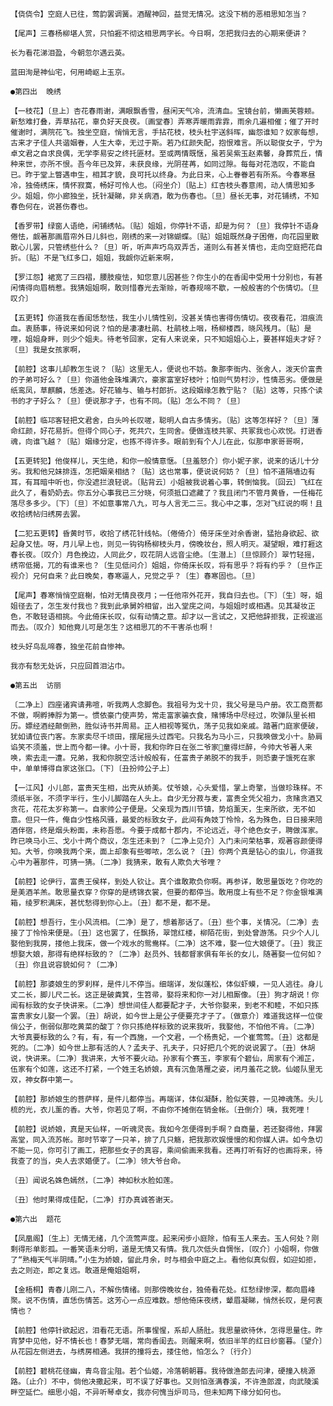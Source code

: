 <!-- { "loadSidebar": true } -->
    【侥侥令】空庭人已往，莺韵罢调簧。酒醒神回，益觉无情况。这没下梢的恶相思知怎当？

    【尾声】三春杨柳堪人赏，只怕捱不彻这相思两字长。今日啊，怎把我归去的心期来便讲？

    长为看花涕泪盈，今朝忽尔遇云英。

    蓝田洵是神仙宅，何用崎岖上玉京。

    ●第四出  晚绣

    【一枝花】〔旦上〕杏花春雨谢，满眼飘香雪，昼闲天气冷，流清血。宝镜台前，懒画芙蓉颊。新愁难打叠，弄草拈花，辜负好天良夜。〔画堂春〕弄寒弄暖雨霏霏，雨余几遍相催；催了开时催谢时，满院花飞。独坐空庭，悄悄无言，手拈花枝，枝头杜宇送斜晖，幽怨谁知？奴家每想，古来才子佳人共谐姻眷，人生大幸，无过于斯。若乃红颜失配，抱恨难言。所以聪俊女子，宁为卓文君之自求良偶，无学李易安之终托匪材。至或两情既惬，虽若吴紫玉赵素馨，身葬荒丘，情种来世，亦所不恨。吾今年已及笄，未获良缘，光阴荏苒，如同过隙。每每对花浩叹，不能自已。昨于堂上瞥遇申生，相其才貌，良可托以终身。为此日来，心上眷眷若有所系。今春寒昼冷，独倚绣床，情怀寂寞，畅好可怜人也。〔闷坐介〕〔贴上〕红杏枝头春意闹，动人情思知多少。姐姐，你小廊独坐，抚针凝睇，非关病酒，敢为伤春也。〔旦〕昼长无事，对花铺绣，不知春色何在，说甚伤春也。

    【香罗带】绿窗人语绝，闲铺绣帖。〔贴〕姐姐，你停针不语，却是为何？〔旦〕我停针不语身倦怯，觑著那画眉帘外日儿斜也，刚绣的来一对锦蝴蝶。〔贴〕姐姐既然身子困倦，向花园里散散心儿罢，只管绣些什么？〔旦〕听，听声声巧鸟双弄舌，道则么有甚关情也，走向空庭把花自折。〔贴〕不是飞红多口，姐姐，我觑你近新来啊，

    【罗江怨】裙宽了三四褶，腰肢瘦怯，知您意儿因甚些？你生小的在香闺中受用十分别也，有甚闲情得向眉梢惹。我猜姐姐啊，敢则惜春光去渐赊，听春规啼不歇，一般般害的个伤情切。〔旦叹介〕

    【五更转】你道我在香闺恁愁怯，我生小儿情性别，没甚关情也害得伤情切。夜夜看花，泪痕流血。衷肠事，待说来如何说？怕的是凄凄杜鹃、杜鹃枝上咽，杨柳楼西，晓风残月。〔贴〕是哩，姐姐身畔，则少个姐夫。待老爷回家，定有人来说亲，只不知姐姐心上，要甚样姐夫才好？〔旦〕我是女孩家啊，

    【前腔】这事儿却教怎生说？〔贴〕这里无人，便说也不妨。象那李衙内、张舍人，泼天价富贵的子弟可好么？〔旦〕你道他金珠堆满穴，豪家富室好枝叶；怕则气势村沙，性情恶劣。便做是纸鸾凤，草麒麟，恁差迭。好花输与、输与村郎折。这段姻缘怎教宁贴？〔贴〕这等，只拣个读书的才子好么？〔旦〕便说那才子，也有不同。〔贴〕怎么不同？〔旦〕

    【前腔】临邛客轻把文君舍，白头吟长叹嗟，聪明人自古多情劣。〔贴〕这等怎样好？〔旦〕薄命红颜，好花易折。但得个同心子，死共穴，生同舍。便做连枝共冢、共冢我也心欢悦。打迸香魂，向谁飞越？〔贴〕姻缘分定，也拣不得许多。眼前到有个人儿在此，似那申家哥哥啊，

    【五更转犯】他俊样儿，天生绝，和你一般情意惬。〔旦羞怒介〕你小妮子家，说来的话儿十分劣。我和他兄妹排连，怎把姻亲相结？〔贴〕这也常事，便说说何妨？〔旦〕怕不道隔墙边有耳，有耳暗中听也，你没遮拦浪轻说。〔贴背云〕小姐被我说着心事，转倒恼我。〔回云〕飞红在此久了，看奶奶去。你五分心事我已三分晓，何须抵口遮藏了？我且闭门不管月黄昏，一任梅花落尽多多少。〔下〕〔旦〕不如意事常八九，可与人言无二三。我心中之事，怎对飞红说的啊！且收拾绣帖归绣房去罢。

    【二犯五更转】昏黄时节，收拾了绣花针线帖。〔倦倚介〕倚牙床坐对余香谢，猛抬身欲起、欲起身又怯。呀，月儿早上也，则见一钩钩杨柳枝头月，傍晚妆台，照人明灭。凝望眼，难打捱这春长夜。〔叹介〕月色挽边，人同此夕，叹花阴人远音尘绝。〔生潜上〕〔旦惊顾介〕翠竹轻摇，绣帘低揭，兀的有谁来也？〔生见低问介〕姐姐，你倚床长叹，将有思乎？将有约乎？〔旦作正视介〕兄何自来？此日晚矣，春寒逼人，兄觉之乎？〔生〕春寒固也。〔旦〕

    【尾声】春寒悄悄空庭榭，怕对无情良夜月；一任他帘外花开，我自归去也。〔下〕〔生〕呀，姐姐径去了，怎生发付我也？我到此承舅妗相留，出入堂庑之间，与姐姐时或相遇。见其凝妆正色，不敢轻语相挑。今此倚床长叹，似有动情之意。却才以一言试之，又把他辞拒我，正视逡巡而去。〔叹介〕知他竟儿可是怎生？这相思兀的不干害杀也啊！

    枝头好鸟乱啼春，独坐花前自惨神。

    我亦有愁无处诉，只应回首泪沾巾。

    ●第五出  访丽

    〔二净上〕四座诸宾请弗喧，听我两人念脚色。我祖号为戈十贝，我父号是马户册。农工商贾都不做，啊孵捧脬为第一。惯依豪门使声势，常走富家骗衣食，赌博场中尽经过，吹弹队里长相历。嫖经酒经颠倒熟，胜似诗书并周易。正人相视等冤仇，荡子见我如亲戚。踏著门庭家便破，犹如请位丧门客。东家卖尽千顷田，摆尾摇头过西宅。只我名为马小三，只我唤做戈小十。胁肩谄笑不须羞，世上而今都一律。小十哥，我和你昨日在张二爷家童得烂醉，今帅大爷著人来唤，索去走一遭。兄弟，我和你脱空活计般般有，任富贵子弟脱不的我手，则恐妻子饿死在家中，单单博得自家这张口。〔下〕〔丑扮帅公子上〕

    【一江风】小儿郎，富贵天生相，出壳从娇美。仗爷娘，心头爱惜，掌上奇擎，当做珍珠样。不须纸半张，不须字半行，生小儿脚踏在人头上。自少无分菽与麦，富贵全凭父祖力，贪赌贪酒又贪花，花花太岁称第一。自家帅公子便是。父亲现为西川节镇，势焰薰天，生来所欲，无不如意。但只一件，俺自少性格风骚，最爱的标致女子，此间有角妓丁怜怜，名为殊色，日日接来陪酒伴宿，终是烟头粉面，未称吾愿。今要于成都十郡内，不论远近，寻个绝色女子，聘做浑家。昨已唤马小三、戈小十两个商议，怎生还未到？〔二净上见介〕入门未问荣枯事，观著容颜便得知。大爷，你唤我两个来，面上却象有些唧哝，怎么说？〔丑〕你两个真是钻心的虫儿，你道我心中为著那件，可猜一猜。〔二净〕我猜来，敢有人欺负大爷哩？

    【前腔】论伊行，富贵王侯样，到处人钦让。真个谁敢欺负你啊。再参详，敢思量饭吃？你吃的是美酒羊羔。敢思量衣穿？你穿的是绣锦衣裳，但要的都停当。敢用度上有些不足？你金银堆满箱，绫罗积满床，甚忧愁得到你心上。〔丑〕都不是，都不是。

    【前腔】想吾行，生小风流相。〔二净〕是了，想着那话了。〔丑〕些个事，关情况。〔二净〕去接了丁怜怜来便是。〔丑〕这也罢了，任飘扬，翠馆红楼，柳陌花街，到处曾游荡。只少个人儿娶他到我房，搂他上我床，做一个戏水的鸳鸯样。〔二净〕这不难，娶一位大娘便了。〔丑〕我正想娶大娘，那得有绝样标致的？〔二净〕赵员外、钱都督家俱有年长的女儿，随著娶一位何如？〔丑〕你且说容貌如何？〔二净〕

    【前腔】那婆娘生的罗刹样，是件儿不停当。细端详，发似蓬松，体似虾蟆，一见人逃往。身儿丈二长，脚儿尺二长。这正是破粪箕，生笤帚，娶将来和你一对儿相厮像。〔丑〕狗才胡说！你闻有标致的女子快讲来。〔二净〕想世间佳人都要配才子，大爷你娶来，到老不和睦，不如只拣富贵家女儿娶一个罢。〔丑〕胡说，如今世上是公子便要充才子了。〔做意介〕难道我这样一位俊俏公子，倒弱似那吃黄菜的酸丁？你只拣绝样标致的说来我听，我娶他，不怕他不肯。〔二净〕大爷真要标致的么？有，有，有一个西施，一个文君，一个杨贵妃，一个崔莺莺。〔丑〕这都是死的。〔二净〕如今世上那有活的人？孟夫子、孔夫子，只好把几个死的说说罢了。〔丑〕休胡说，快讲来。〔二净〕我讲来，大爷不要火动。孙家有个赛玉，李家有个碧仙，周家有个湘芷，伍家有个如莲，这还不打紧，一个姓王名娇娘，真有沉鱼落雁之姿，闭月羞花之貌。仙姬队里无双，神女群中第一。

    【前腔】那娇娘生的菩萨样，是件儿都停当。再端详，体似凝酥，脸似芙蓉，一见神魂荡。头儿梳的光，衣儿薰的香。大爷，你若见了啊，不由你不摊倒在销金帐。〔丑倒介〕咦，我死哩！

    【前腔】说娇娘，真是天仙样，一听魂灵丧。我如今怎便得到手啊？自商量，若还娶得他，拜罢高堂，同入流苏帐。那时节宰了一只羊，排了几只觞，把我那欢娱慢慢的和你媒人讲。如今急切不能一见，你可引了画工，把那些女子的真容，乘间偷画来我看。还再打听有好的也画将来，待我查了的当，央人去求婚便了。〔二净〕领大爷台命。

    〔丑〕闻说名姝色嫣然，〔二净〕神如秋水脸如莲。

    〔丑〕他时果得成佳配，〔二净〕打办真诚答谢天。

    ●第六出  题花

    【凤凰阁】〔生上〕无情无绪，几个流莺声度。起来闲步小庭除，怕有玉人来去。玉人何处？刚剩得形单影孤。一番笑语未分明，道是无情又有情。我几次低头自惆怅，〔叹介〕小姐啊，你做了“熟梅天气半阴晴。”小生为娇娘，留此月余，时与相会中庭之上。看他似真似假，如迎如拒，去之则迩，即之复远。敢道是俺姐姐啊，

    【金梧桐】青春儿刚二八，不解伤情绪。则那傍晚妆台，独倚看花处。红愁绿惨深，都向眉峰聚。说不伤情，直恁伤情苦。这芳心一点应难数。想他倚床夜绣，颦眉凝睇，悄然长叹，是何衷情也？

    【前腔】他停针欲起迟，泪看花无语。所事惺惺，系却人肠肚。我思量欲待休，怎得思量住。昨宵梦中见他，好不情长也！春梦无端，常向香闺去。则醒来啊，依旧半竿的红日纱窗暮。〔望介〕从花园左侧进去，与绣房相通。我拼的撞将去，搂住他，怕怎么？〔行介〕

    【前腔】碧桃花径幽，青鸟音尘阻。若个仙姬，冷落朝朝暮。我待做渔郎去问津，硬撞入桃源路。〔止介〕不中，倘他决撒起来，可不误了好事也。又则怕涨满春溪，不许渔郎渡，向武陵溪畔空延伫。细思小姐，不异听琴卓女，我亦何愧当炉司马，但未知两下缘分如何也。

